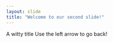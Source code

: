 ```yaml
---
layout: slide
title: "Welcome to our second slide!"
---
```

A witty title
Use the left arrow to go back!
